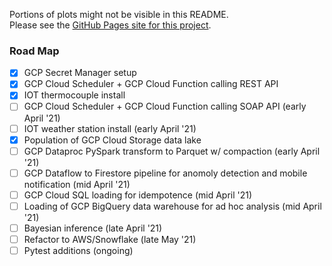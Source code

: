 Portions of plots might not be visible in this README.<br/>
Please see the [GitHub Pages site for this project](https://wstoffers.github.io/owlbearBbq/).

### Road Map
- [x] GCP Secret Manager setup
- [x] GCP Cloud Scheduler + GCP Cloud Function calling REST API
- [x] IOT thermocouple install
- [ ] GCP Cloud Scheduler + GCP Cloud Function calling SOAP API (early April '21)
- [ ] IOT weather station install (early April '21)
- [x] Population of GCP Cloud Storage data lake
- [ ] GCP Dataproc PySpark transform to Parquet w/ compaction (early April '21)
- [ ] GCP Dataflow to Firestore pipeline for anomoly detection and mobile notification (mid April '21)
- [ ] GCP Cloud SQL loading for idempotence (mid April '21)
- [ ] Loading of GCP BigQuery data warehouse for ad hoc analysis (mid April '21)
- [ ] Bayesian inference (late April '21)
- [ ] Refactor to AWS/Snowflake (late May '21)
- [ ] Pytest additions (ongoing)